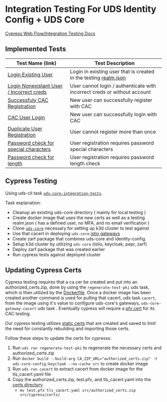 # Integration Testing For UDS Identity Config + UDS Core

[Cypress Web Flow/Integration Testing Docs](https://docs.cypress.io/guides/overview/why-cypress)

## Implemented Tests

| Test Name (link) | Test Description |
|------------------|------------------|
| [Login Existing User](../src/test/cypress/e2e/login.cy.ts) | Login in existing user that is created in the testing [realm.json](../src/test/cypress/realm.json) |
| [Login Nonexistant User / Incorrect creds](../src/test/cypress/e2e/login.cy.ts) | User cannot login / authenticate with incorrect creds or without account |
| [Successfuly CAC Registration](../src/test/cypress/e2e/registration.cy.ts) | New user can successfully register with CAC |
| [CAC User Login](../src/test/cypress/e2e/registration.cy.ts) | New user can successfully login with CAC |
| [Duplicate User Registration](../src/test/cypress/e2e/registration.cy.ts) | User cannot register more than once |
| [Password check for special characters](../src/test/cypress/e2e/registration.cy.ts) | User registration requires password special characters |
| [Password check for length](../src/test/cypress/e2e/registration.cy.ts) | User registration requires password length check |

## Cypress Testing
Using uds-cli task [`uds-core-integration-tests`](../../tasks.yaml). 

Task explanation:
  - Cleanup an existing uds-core directory ( mainly for local testing )
  - Create docker image that uses the new certs as well as a testing realm.json ( has a defined user, no MFA, and no email verification )
  - Clone [`uds-core`](https://github.com/defenseunicorns/uds-core) necessary for setting up k3d cluster to test against
  - Use that cacert in deploying `uds-core` [istio gateways](https://github.com/defenseunicorns/uds-core/tree/main/src/istio/values)
  - Create zarf package that combines uds-core and identity-config
  - Setup k3d cluster by utilizing `uds-core` (istio, keycloak, pepr, zarf)
  - Deploy zarf package that was created earlier
  - Run cypress tests against deployed cluster

## Updating Cypress Certs

Cypress testing requires that a ca.cer be created and put into an authorized_certs.zip, done by using the `regenerate-test-pki` uds task, which is then utilized by the [Dockerfile](../src/Dockerfile). Once a docker image has been created another command is used for pulling that cacert, uds task `cacert`, from the image using it's value to configure uds-core's gateways, `uds-core-gateway-cacert` uds task . Eventually cypress will require a [pfx cert](../src/test/cypress/cypress.config.ts) for its CAC testing. 

Our cypress testing utilizes [static certs](../src/test/cypress/certs/) that are created and saved to limit the need for constantly rebuilding and importing those certs.

Follow these steps to update the certs for cypresss:
1. Run `uds run regenerate-test-pki` to regenerate the necessary certs and authorized_certs.zip
2. Run `docker build --build-arg CA_ZIP_URL="authorized_certs.zip" -t uds-core-config:keycloak --no-cache src` to create docker image
3. Run `uds run cacert` to extract cacert from docker image for the tls_cacert.yaml file
4. Copy the authorized_certs.zip, test.pfx, and tls_cacert.yaml into the [certs directory](../src/test/cypress/certs/)
   - `mv test.pfx tls_cacert.yaml src/authorized_certs.zip src/cypress/certs/`